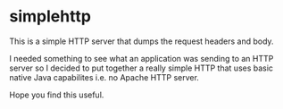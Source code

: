 # simplehttp
This is a simple HTTP server that dumps the request headers and body.

I needed something to see what an application was sending to an HTTP server so I decided to put together a really simple HTTP that uses basic native Java capabilites i.e. no Apache HTTP server.

Hope you find this useful.
